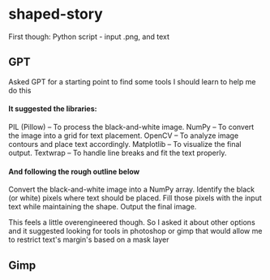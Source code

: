 # shaped-story
First though: Python script - input .png, and text

## GPT
Asked GPT for a starting point to find some tools I should learn to help me do this
#### It suggested the libraries:
PIL (Pillow) – To process the black-and-white image.
NumPy – To convert the image into a grid for text placement.
OpenCV – To analyze image contours and place text accordingly.
Matplotlib – To visualize the final output.
Textwrap – To handle line breaks and fit the text properly.
#### And following the rough outline below
Convert the black-and-white image into a NumPy array.
Identify the black (or white) pixels where text should be placed.
Fill those pixels with the input text while maintaining the shape.
Output the final image.

This feels a little overengineered though. So I asked it about other options and it suggested looking for tools in photoshop or gimp that would allow me to restrict text's margin's based on a mask layer
## Gimp
